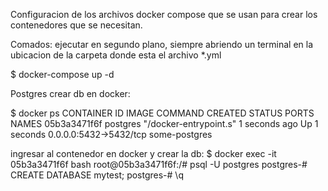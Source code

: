Configuracion de los archivos docker compose que se usan para crear los contenedores que se necesitan.

Comados:
ejecutar en segundo plano, siempre abriendo un terminal en la ubicacion de la carpeta donde esta el archivo *.yml

$ docker-compose up -d

Postgres crear db en docker:

$ docker ps
CONTAINER ID        IMAGE               COMMAND                  CREATED             STATUS              PORTS                     NAMES
05b3a3471f6f        postgres            "/docker-entrypoint.s"   1 seconds ago       Up 1 seconds        0.0.0.0:5432->5432/tcp    some-postgres

ingresar al contenedor en docker y crear la db:
$ docker exec -it 05b3a3471f6f bash
root@05b3a3471f6f:/# psql -U postgres
postgres-# CREATE DATABASE mytest;
postgres-# \q